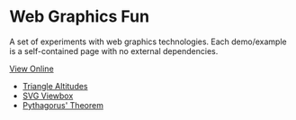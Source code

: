 # Web Graphics Fun

A set of experiments with web graphics technologies. Each demo/example is a
self-contained page with no external dependencies.

[View Online](https://hwiechers.github.io/web_graphics_fun/)

* [Triangle Altitudes](https://hwiechers.github.io/web_graphics_fun/triangle_altitudes)
* [SVG Viewbox](https://hwiechers.github.io/web_graphics_fun/svg_viewbox)
* [Pythagorus' Theorem](https://hwiechers.github.io/web_graphics_fun/pythagorus_theorem)
